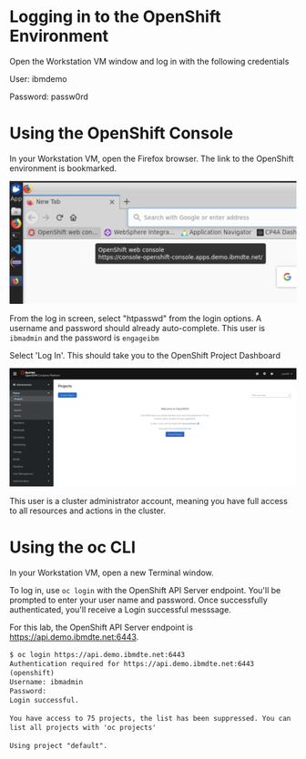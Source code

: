 # Logging in to the OpenShift Environment

Open the Workstation VM window and log in with the following credentials

User: ibmdemo

Password: passw0rd

# Using the OpenShift Console

In your Workstation VM, open the Firefox browser. The link to the OpenShift environment is bookmarked.

![](img/ocp-bookmark.png)

From the log in screen, select "htpasswd" from the login options. A username and password should already auto-complete. This user is `ibmadmin` and the password is `engageibm`

Select 'Log In'. This should take you to the OpenShift Project Dashboard

![](img/project-dashboard.png)

This user is a cluster administrator account, meaning you have full access to all resources and actions in the cluster.

# Using the oc CLI

In your Workstation VM, open a new Terminal window.

To log in, use `oc login` with the OpenShift API Server endpoint. You'll be prompted to enter your user name and password. Once successfully authenticated, you'll receive a Login successful messsage.

For this lab, the  OpenShift API Server endpoint is https://api.demo.ibmdte.net:6443.

```
$ oc login https://api.demo.ibmdte.net:6443
Authentication required for https://api.demo.ibmdte.net:6443 (openshift)
Username: ibmadmin
Password: 
Login successful.

You have access to 75 projects, the list has been suppressed. You can list all projects with 'oc projects'

Using project "default".
```



